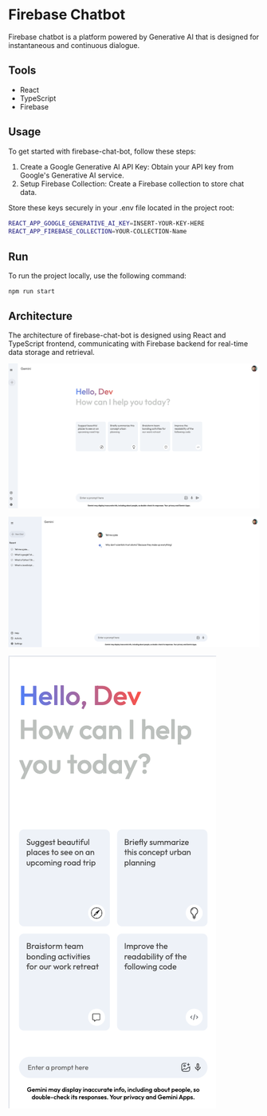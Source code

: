 # Firebase Chatbot

Firebase chatbot is a platform powered by Generative AI that is designed for instantaneous and continuous dialogue.

## Tools

- React
- TypeScript
- Firebase

## Usage
To get started with firebase-chat-bot, follow these steps:

1. Create a Google Generative AI API Key: Obtain your API key from Google's Generative AI service.
2. Setup Firebase Collection: Create a Firebase collection to store chat data.

Store these keys securely in your .env file located in the project root:

```bash
REACT_APP_GOOGLE_GENERATIVE_AI_KEY=INSERT-YOUR-KEY-HERE
REACT_APP_FIREBASE_COLLECTION=YOUR-COLLECTION-Name
```

## Run

To run the project locally, use the following command:

```
npm run start
```

## Architecture

The architecture of firebase-chat-bot is designed using React and TypeScript frontend, communicating with Firebase backend for real-time data storage and retrieval.

![Home Page](images/home_page.png)

![Chat History](images/home_chat_history.png)

![Mobile](images/home_page_mobile.png)
